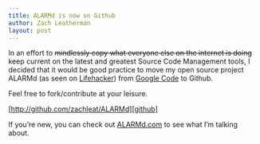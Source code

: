 ```yaml
---
title: ALARMd is now on Github
author: Zach Leatherman
layout: post
---
```


In an effort to ~~mindlessly copy what everyone else on the internet is doing~~ keep current on the latest and greatest Source Code Management tools, I decided that it would be good practice to move my open source project ALARMd (as seen on [Lifehacker][1]) from [Google Code][2] to Github.

 [1]: http://lifehacker.com/271043/wake-up-to-a-youtube-video-with-alarmd
 [2]: /web/2008/10/08/alarmd-is-a-google-code-project/

Feel free to fork/contribute at your leisure.  

[http://github.com/zachleat/ALARMd][github]

 [github]: http://github.com/zachleat/ALARMd

If you’re new, you can check out [ALARMd.com][3] to see what I’m talking about.

 [3]: http://www.alarmd.com/
